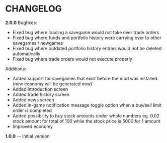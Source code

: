 # CHANGELOG
**2.0.0**
Bugfixes:
- Fixed bug where loading a savegame would not take over trade orders
- Fixed bug where funds and portfolio history were carrying over to other savegames / newgames
- Fixed bug where outdated portfolio history entries would not be deleted automatically
- Fixed bug where trade orders would not execute properly

Additions:
- Added support for savegames that exist before the mod was installed. (new economy will be generated now)
- Added introduction screen
- Added trade history screen
- Added news screen
- Added in-game notification message toggle option when a buy/sell limit order is completed
- Added possibility to buy stock amounts under whole numbers eg. 0.02 stock amount for total of 100 while the stock price is 5000 for 1 amount
- Improved economy

**1.0.0**
-- Initial version